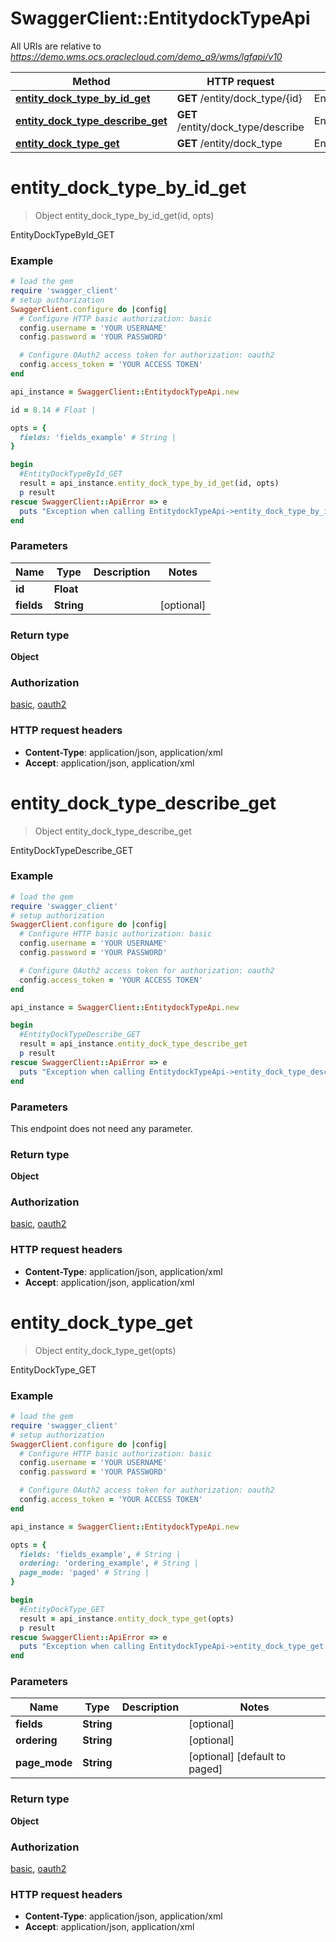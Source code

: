 # SwaggerClient::EntitydockTypeApi

All URIs are relative to *https://demo.wms.ocs.oraclecloud.com/demo_a9/wms/lgfapi/v10*

Method | HTTP request | Description
------------- | ------------- | -------------
[**entity_dock_type_by_id_get**](EntitydockTypeApi.md#entity_dock_type_by_id_get) | **GET** /entity/dock_type/{id} | EntityDockTypeById_GET
[**entity_dock_type_describe_get**](EntitydockTypeApi.md#entity_dock_type_describe_get) | **GET** /entity/dock_type/describe | EntityDockTypeDescribe_GET
[**entity_dock_type_get**](EntitydockTypeApi.md#entity_dock_type_get) | **GET** /entity/dock_type | EntityDockType_GET


# **entity_dock_type_by_id_get**
> Object entity_dock_type_by_id_get(id, opts)

EntityDockTypeById_GET



### Example
```ruby
# load the gem
require 'swagger_client'
# setup authorization
SwaggerClient.configure do |config|
  # Configure HTTP basic authorization: basic
  config.username = 'YOUR USERNAME'
  config.password = 'YOUR PASSWORD'

  # Configure OAuth2 access token for authorization: oauth2
  config.access_token = 'YOUR ACCESS TOKEN'
end

api_instance = SwaggerClient::EntitydockTypeApi.new

id = 8.14 # Float | 

opts = { 
  fields: 'fields_example' # String | 
}

begin
  #EntityDockTypeById_GET
  result = api_instance.entity_dock_type_by_id_get(id, opts)
  p result
rescue SwaggerClient::ApiError => e
  puts "Exception when calling EntitydockTypeApi->entity_dock_type_by_id_get: #{e}"
end
```

### Parameters

Name | Type | Description  | Notes
------------- | ------------- | ------------- | -------------
 **id** | **Float**|  | 
 **fields** | **String**|  | [optional] 

### Return type

**Object**

### Authorization

[basic](../README.md#basic), [oauth2](../README.md#oauth2)

### HTTP request headers

 - **Content-Type**: application/json, application/xml
 - **Accept**: application/json, application/xml



# **entity_dock_type_describe_get**
> Object entity_dock_type_describe_get

EntityDockTypeDescribe_GET



### Example
```ruby
# load the gem
require 'swagger_client'
# setup authorization
SwaggerClient.configure do |config|
  # Configure HTTP basic authorization: basic
  config.username = 'YOUR USERNAME'
  config.password = 'YOUR PASSWORD'

  # Configure OAuth2 access token for authorization: oauth2
  config.access_token = 'YOUR ACCESS TOKEN'
end

api_instance = SwaggerClient::EntitydockTypeApi.new

begin
  #EntityDockTypeDescribe_GET
  result = api_instance.entity_dock_type_describe_get
  p result
rescue SwaggerClient::ApiError => e
  puts "Exception when calling EntitydockTypeApi->entity_dock_type_describe_get: #{e}"
end
```

### Parameters
This endpoint does not need any parameter.

### Return type

**Object**

### Authorization

[basic](../README.md#basic), [oauth2](../README.md#oauth2)

### HTTP request headers

 - **Content-Type**: application/json, application/xml
 - **Accept**: application/json, application/xml



# **entity_dock_type_get**
> Object entity_dock_type_get(opts)

EntityDockType_GET



### Example
```ruby
# load the gem
require 'swagger_client'
# setup authorization
SwaggerClient.configure do |config|
  # Configure HTTP basic authorization: basic
  config.username = 'YOUR USERNAME'
  config.password = 'YOUR PASSWORD'

  # Configure OAuth2 access token for authorization: oauth2
  config.access_token = 'YOUR ACCESS TOKEN'
end

api_instance = SwaggerClient::EntitydockTypeApi.new

opts = { 
  fields: 'fields_example', # String | 
  ordering: 'ordering_example', # String | 
  page_mode: 'paged' # String | 
}

begin
  #EntityDockType_GET
  result = api_instance.entity_dock_type_get(opts)
  p result
rescue SwaggerClient::ApiError => e
  puts "Exception when calling EntitydockTypeApi->entity_dock_type_get: #{e}"
end
```

### Parameters

Name | Type | Description  | Notes
------------- | ------------- | ------------- | -------------
 **fields** | **String**|  | [optional] 
 **ordering** | **String**|  | [optional] 
 **page_mode** | **String**|  | [optional] [default to paged]

### Return type

**Object**

### Authorization

[basic](../README.md#basic), [oauth2](../README.md#oauth2)

### HTTP request headers

 - **Content-Type**: application/json, application/xml
 - **Accept**: application/json, application/xml



